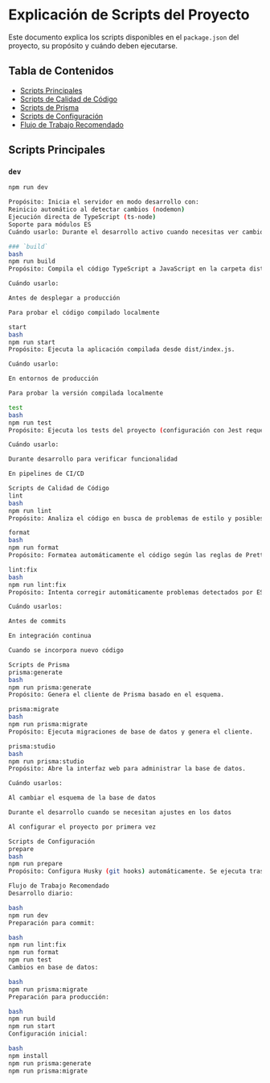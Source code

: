 # Explicación de Scripts del Proyecto

Este documento explica los scripts disponibles en el `package.json` del proyecto, su propósito y cuándo deben ejecutarse.

## Tabla de Contenidos
- [Scripts Principales](#scripts-principales)
- [Scripts de Calidad de Código](#scripts-de-calidad-de-código)
- [Scripts de Prisma](#scripts-de-prisma)
- [Scripts de Configuración](#scripts-de-configuración)
- [Flujo de Trabajo Recomendado](#flujo-de-trabajo-recomendado)

## Scripts Principales

### `dev`
```bash
npm run dev

Propósito: Inicia el servidor en modo desarrollo con:
Reinicio automático al detectar cambios (nodemon)
Ejecución directa de TypeScript (ts-node)
Soporte para módulos ES
Cuándo usarlo: Durante el desarrollo activo cuando necesitas ver cambios en tiempo real.

### `build`
bash
npm run build
Propósito: Compila el código TypeScript a JavaScript en la carpeta dist/.

Cuándo usarlo:

Antes de desplegar a producción

Para probar el código compilado localmente

start
bash
npm run start
Propósito: Ejecuta la aplicación compilada desde dist/index.js.

Cuándo usarlo:

En entornos de producción

Para probar la versión compilada localmente

test
bash
npm run test
Propósito: Ejecuta los tests del proyecto (configuración con Jest requerida).

Cuándo usarlo:

Durante desarrollo para verificar funcionalidad

En pipelines de CI/CD

Scripts de Calidad de Código
lint
bash
npm run lint
Propósito: Analiza el código en busca de problemas de estilo y posibles errores.

format
bash
npm run format
Propósito: Formatea automáticamente el código según las reglas de Prettier.

lint:fix
bash
npm run lint:fix
Propósito: Intenta corregir automáticamente problemas detectados por ESLint.

Cuándo usarlos:

Antes de commits

En integración continua

Cuando se incorpora nuevo código

Scripts de Prisma
prisma:generate
bash
npm run prisma:generate
Propósito: Genera el cliente de Prisma basado en el esquema.

prisma:migrate
bash
npm run prisma:migrate
Propósito: Ejecuta migraciones de base de datos y genera el cliente.

prisma:studio
bash
npm run prisma:studio
Propósito: Abre la interfaz web para administrar la base de datos.

Cuándo usarlos:

Al cambiar el esquema de la base de datos

Durante el desarrollo cuando se necesitan ajustes en los datos

Al configurar el proyecto por primera vez

Scripts de Configuración
prepare
bash
npm run prepare
Propósito: Configura Husky (git hooks) automáticamente. Se ejecuta tras npm install.

Flujo de Trabajo Recomendado
Desarrollo diario:

bash
npm run dev
Preparación para commit:

bash
npm run lint:fix
npm run format
npm run test
Cambios en base de datos:

bash
npm run prisma:migrate
Preparación para producción:

bash
npm run build
npm run start
Configuración inicial:

bash
npm install
npm run prisma:generate
npm run prisma:migrate
